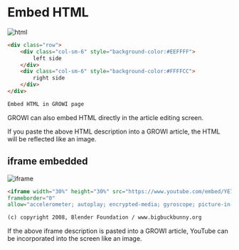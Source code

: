 # Embed HTML

<img :src="$withBase('/assets/images/embed_html.png')" alt="html">

```markdown
<div class="row">
    <div class="col-sm-6" style="background-color:#EEFFFF">
        left side
    </div>
    <div class="col-sm-6" style="background-color:#FFFFCC">
        right side
    </div>
</div>

Embed HTML in GROWI page
```

GROWI can also embed HTML directly in the article editing screen.

If you paste the above HTML description into a GROWI article, the HTML will be reflected like an image.

## iframe embedded


<img :src="$withBase('/assets/images/include_iframe.png')" alt="iframe">

```markdown
<iframe width="30%" height="30%" src="https://www.youtube.com/embed/YE7VzlLtp-4h"
frameborder="0"
allow="accelerometer; autoplay; encrypted-media; gyroscope; picture-in-picture" allowfullscreen></iframe>

(c) copyright 2008, Blender Foundation / www.bigbuckbunny.org
```

If the above iframe description is pasted into a GROWI article, YouTube can be incorporated into the screen like an image.
